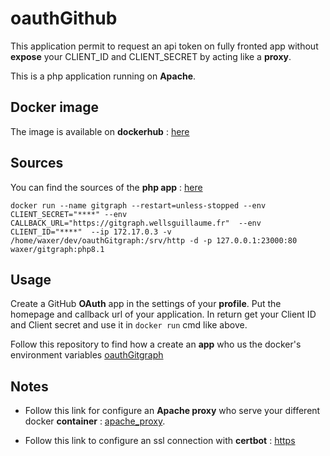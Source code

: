 # oauthGithub

This application permit to request an api token on fully fronted app without **expose** your CLIENT_ID and CLIENT_SECRET by acting like a **proxy**.

This is a php application running on **Apache**.

## Docker image

The image is available on **dockerhub** : [here](https://hub.docker.com/r/waxer/gitgraph)

## Sources

You can find the sources of the **php app** : [here](https://github.com/Bulliby/oauthGithub)

```shell
docker run --name gitgraph --restart=unless-stopped --env CLIENT_SECRET="****" --env  CALLBACK_URL="https://gitgraph.wellsguillaume.fr"  --env CLIENT_ID="****"  --ip 172.17.0.3 -v /home/waxer/dev/oauthGitgraph:/srv/http -d -p 127.0.0.1:23000:80 waxer/gitgraph:php8.1
```

## Usage

Create a GitHub **OAuth** app in the settings of your **profile**. Put the homepage and callback url of your application. In return get your Client ID and Client secret and use it in `docker run` cmd like above.

Follow this repository to find how a create an **app** who us the docker's environment variables [oauthGitgraph](https://github.com/Bulliby/oauthGitgraph)

## Notes

- Follow this link for configure an **Apache proxy** who serve your different docker **container** : [apache_proxy](https://github.com/Bulliby/development/blob/master/web-server.md).

- Follow this link to configure an ssl connection with **certbot** : [https](https://github.com/Bulliby/development/blob/master/certbot.md)

